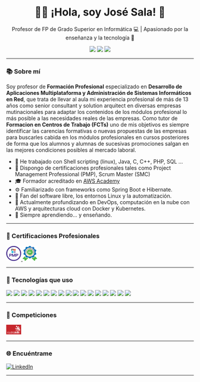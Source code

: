 <h1 align="center">👨‍🏫 ¡Hola, soy José Sala! 👋</h1>

<p align="center">
  Profesor de FP de Grado Superior en Informática 💻 | Apasionado por la enseñanza y la tecnología 🚀
</p>

<p align="center">
  <img src="https://img.shields.io/badge/Docente-FP-informational?style=for-the-badge&color=blue" />
   <img src="https://img.shields.io/badge/Centro-IES Ciudad Escolar-informational?style=for-the-badge&color=red" />
  <img src="https://img.shields.io/badge/Experiencia en Empresas del sector-13+a%C3%B1os-green?style=for-the-badge" />
</p>

---

### 📚 Sobre mí

Soy profesor de **Formación Profesional** especializado en **Desarrollo de Aplicaciones Multiplataforma y Administración de Sistemas Informáticos en Red**, que trata de llevar al aula mi experiencia profesional de más de 13 años como senior consultant y solution arquitect en diversas empresas mutinacionales para adaptar los contenidos de los módulos profesional lo más posible a las necesidades reales de las empresas.
Como tutor de **Formacion en Centros de Trabajo (FCTs)** uno de mis objetivos es siempre identificar las carencias formativas o nuevas propuestas de las empresas para buscarles cabida en los módulos profesionales en cursos posteriores de forma que los alumnos y alumnas de sucesivas promociones salgan en las mejores condiciones posibles al mercado laboral. 

- 💼 He trabajado con Shell scripting (linux), Java, C, C++, PHP, SQL ...
- 📜 Dispongo de certificaciones profesionales tales como Project Management Professional (PMP), Scrum Master (SMC)
- 🎓 Formador acreditado en [AWS Academy](https://aws.amazon.com/training/awsacademy/)
- ⚙️ Familiarizado con frameworks como Spring Boot e Hibernate.
- 🐧 Fan del software libre, los entornos Linux y la automatización.
- 🌱 Actualmente profundizando en DevOps, computación en la nube con AWS y arquitecturas cloud con Docker y Kubernetes.
- 📖 Siempre aprendiendo... y enseñando.

---

### 🏅 Certificaciones Profesionales

<p align="left">
  <a href="https://www.youracclaim.com/badges/eb4f8766-9d63-4e23-93d9-abca33d8bf49" target="_blank">
    <img src="https://raw.githubusercontent.com/joseysala/joseysala/main/assets/pmp.png" width="40" />
  </a>
  <a href="https://www.scrumstudy.com/certification/scrum-master-certification" target="_blank">
     <img src="https://raw.githubusercontent.com/joseysala/joseysala/main/assets/scm.png" width="40" />
  </a>
</p>

---

### 🧰 Tecnologías que uso

<p align="left">
  <img src="https://cdn.jsdelivr.net/gh/devicons/devicon/icons/java/java-original.svg" width="40" />
  <img src="https://cdn.jsdelivr.net/gh/devicons/devicon/icons/mysql/mysql-original.svg" width="40" />
  <img src="https://cdn.jsdelivr.net/gh/devicons/devicon/icons/spring/spring-original.svg" width="40" />
  <img src="https://cdn.jsdelivr.net/gh/devicons/devicon/icons/docker/docker-original.svg" width="40" />
  <img src="https://cdn.jsdelivr.net/gh/devicons/devicon/icons/linux/linux-original.svg" width="40" />
  <img src="https://cdn.jsdelivr.net/gh/devicons/devicon/icons/hibernate/hibernate-original.svg" width="40" />
  <img src="https://cdn.jsdelivr.net/gh/devicons/devicon/icons/c/c-original.svg" width="40" />
  <img src="https://cdn.jsdelivr.net/gh/devicons/devicon/icons/cplusplus/cplusplus-original.svg" width="40" />
  <img src="https://cdn.jsdelivr.net/gh/devicons/devicon/icons/bash/bash-original.svg" width="40" />
  <img src="https://cdn.jsdelivr.net/npm/simple-icons@v9/icons/amazonaws.svg" width="40" />
  <img src="https://cdn.jsdelivr.net/gh/devicons/devicon/icons/git/git-original.svg" width="40" />
  <img src="https://cdn.jsdelivr.net/gh/devicons/devicon/icons/github/github-original.svg" width="40" />
  <img src="https://cdn.jsdelivr.net/gh/devicons/devicon/icons/vscode/vscode-original.svg" width="40" />
  <img src="https://cdn.jsdelivr.net/gh/devicons/devicon/icons/eclipse/eclipse-original.svg" width="40" />
  <img src="https://cdn.jsdelivr.net/gh/devicons/devicon/icons/oracle/oracle-original.svg" width="40" />
  <img src="https://cdn.jsdelivr.net/gh/devicons/devicon/icons/redis/redis-original.svg" width="40" />
  <img src="https://cdn.jsdelivr.net/gh/devicons/devicon/icons/linux/linux-original.svg" width="40" />
</p>

---

### 🎯 Competiciones

<img src="https://raw.githubusercontent.com/joseysala/joseysala/main/assets/madridskills_logo.png" width="40" alt="MadridSkills" />


---

### 🌐 Encuéntrame

[![LinkedIn](https://img.shields.io/badge/LinkedIn-blue?style=flat&logo=linkedin)](https://www.linkedin.com/in/josé-sala-gutiérrez-0051161b)

---
